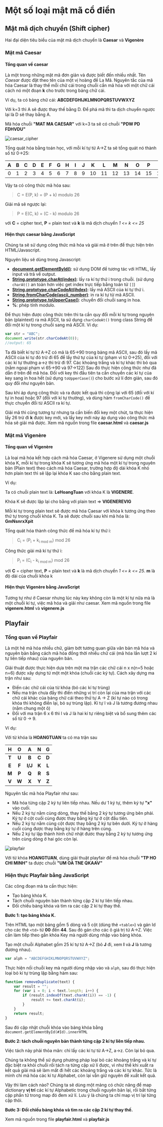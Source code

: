 # Một số loại mật mã cổ điển
## Mật mã dịch chuyển (Shift cipher)
Hai đại diện tiêu biểu của mật mã dịch chuyển là **Caesar** và **Vigenère**
### Mật mã Caesar
#### Tổng quan về caesar
Là một trong những mật mã đơn giản và được biết đến nhiều nhất. Tên *Caesar* được đặt theo tên của một vị hoàng đế La Mã. Nguyên tắc của mã hóa Caesar là thay thế mỗi chữ cái trong chuỗi cần mã hóa với một chữ cái cách nó một đoạn **k** cho trước trong bảng chữ cái.

Ví dụ, ta có bảng chữ cái: **ABCDEFGHIJKLMNOPQRSTUVWXYZ**

Với k=3 thì A sẽ được thay thế bằng D. Để phá mã thì ta dịch chuyển ngược lại là D sẽ thay bằng A.

Mã hóa chuỗi **"MAT MA CAESAR"** với k=3 ta sẽ có chuỗi **"PDW PD FDHVDU"**

![caesar_cipher](https://github.com/arituan/classical-cipher/raw/master/caesar_circle.gif)

Tổng quát hóa bằng toán học, với mỗi kí tự từ A->Z ta sẽ tổng quát nó thành số từ 0->25:

| A  | B  | C  | D  | E  | F  | G  | H  | I  | J  | K  | L  | M  | N  | O  | P  | Q  | R  | S  | T  | U  | V  | W  | X  | Y  | Z  |
|:--:|:--:|:--:|:--:|:--:|:--:|:--:|:--:|:--:|:--:|:--:|:--:|:--:|:--:|:--:|:--:|:--:|:--:|:--:|:--:|:--:|:--:|:--:|:--:|:--:|:--:|
| 0  | 1  | 2  | 3  | 4  | 5  | 6  | 7  | 8  | 9  | 10 | 11 | 12 | 13 | 14 | 15 | 16 | 17 | 18 | 19 | 20 | 21 | 22 | 23 | 24 | 25 |


Vậy ta có công thức mã hóa sau:

> C = E(P, k) = (P + k) modulo 26

Giải mã sẽ ngược lại:

> P = E(C, k) = (C - k) modulo 26

với **C** = cipher text, **P** = plain text và **k** là mã dịch chuyển *1 <= k <= 25*
#### Hiện thực caesar bằng JavaScript
Chúng ta sẽ sử dụng công thức mã hóa và giải mã ở trên để thực hiện trên HTML/Javascript.

Nguyên liệu sẽ dùng trong Javascript:
- **[document.getElementById()](https://www.w3schools.com/jsref/met_document_getelementbyid.asp)**: sử dụng DOM để tương tác với HTML, lấy input và trả về output.
- **[String.prototype.charAt(index)](https://www.w3schools.com/jsref/jsref_charat.asp)**: lấy ra kí tự thứ i trong chuỗi. (sử dụng ``charAt()`` an toàn hơn việc get index trực tiếp bằng toán tử ``[]``)
- **[String.prototype.charCodeAt(ihdex)](https://www.w3schools.com/jsref/jsref_charCodeAt.asp)**: lấy mã ASCII của kí tự thứ i.
- **[String.fromCharCode(ascii_number)](https://www.w3schools.com/jsref/jsref_fromCharCode.asp)**: in ra kí tự từ mã ASCII.
- **[String.prototype.toUpperCase()](https://www.w3schools.com/jsref/jsref_touppercase.asp)**: chuyển đổi chuỗi sang in hoa.
- **%**: phép tính modulo.

Để thực hiện được công thức trên thì ta cần quy đổi mỗi kí tự trong nguyên bản (plaintext) ra mã ASCII, ta sử dụng    ``charCodeAt()`` trong class String để đổi một kí tự trong chuỗi sang mã ASCII. Ví dụ:

````Javascript
var str = "ABC";
document.write(str.charCodeAt(0));
//output: 65
````

Ta đã biết kí tự từ A->Z có mã là 65->90 trong bảng mã ASCII, sau đó lấy mã ASCII của kí tự đó trừ đi 65 để lấy thứ tự của kí tự (phạm vi từ 0->25), đối với các kí tự thường a->z thì trừ đi 97. Các khoảng trắng và kí tự khác thì bỏ qua (nằm ngoại phạm vi 65->90 và 97->122) Sau đó thực hiện công thức như đã dẫn ở trên để mã hóa. Đối với key thì đầu tiên ta cần chuyển các kí tự của key sang in hoa hết (sử dụng ``toUpperCase()``) cho bước xử lí đơn giản, sau đó quy đổi như nguyên bản.

Sau khi áp dụng công thức và ra được kết quả thì cộng lại với 65 (đối với kí tự in hoa) hoặc 97 (đối với kí tự thường), và dùng hàm ``fromCharCode()`` để thực chuyển đổi từ ASCII ra kí tự.

Giải mã thì cũng tương tự nhưng ta cần biến đổi key một chút, ta thực hiện lấy 26 trừ đi **k** được key mới, và lấy key mới này áp dụng vào công thức mã hóa sẽ giải mã được.
Xem mã nguồn trong file **caesar.html** và **caesar.js**

### Mật mã Vigenère
#### Tổng quan về Vigenère
Là loại mã hóa kết hợp cách mã hóa Caesar, ở Vigenere sử dụng một chuỗi khóa K, mỗi kí tự trong khóa K sẽ tương ứng mã hóa một kí tự trong nguyên bản (Plain text) theo cách mã hóa Caesar, trường hợp độ dài khóa K nhỏ hơn plain text thì sẽ lặp lại khóa K sao cho bằng plain text.

Ví dụ:

Ta có chuỗi plain text là: **LeHoangTuan** với khóa K là **VIGENERE**.

Khóa K sẽ được lặp lại cho bằng với plain text => **VIGENEREVIG**

Mỗi kí tự trong plain text sẽ được mã hóa Caesar với khóa k tương ứng theo thứ tự trong chuỗi khóa K. Ta sẽ được chuỗi sau khi mã hóa là: **GmNsnrxXpit**

Tổng quát hóa thành công thức để mã hóa kí tự thứ i:

> C<sub>i</sub> = (P<sub>i</sub> + k<sub>i mod m</sub>) mod 26

Công thức giải mã kí tự thứ i:

> P<sub>i</sub> = (C<sub>i</sub> - k<sub>i mod m</sub>) mod 26

với **C** = cipher text, **P** = plain text và **k** là mã dịch chuyển *1 <= k <= 25*. **m** là độ dài của chuỗi khóa k
#### Hiện thực Vigenère bằng JavaScript
Tương tự như ở Caesar nhưng lúc này key không còn là một kí tự nữa mà là một chuỗi kí tự, việc mã hóa và giải như caesar.
Xem mã nguồn trong file **vigenere.html** và **vigenere.js**
## Playfair
### Tổng quan về Playfair
Là một hệ mã hóa nhiều chữ, giảm bớt tương quan giữa văn bản mã hóa và nguyên bản bằng cách mã hóa đồng thời nhiều chữ cái (mã hóa lần lượt 2 kí tự liên tiếp nhau) của nguyên bản.

Giải thuật được thực hiện dựa trên một ma trận các chữ cái n x n(n=5 hoặc n=6) được xây dựng từ một một khóa (chuỗi các ký tự). Cách xây dựng ma trận như sau:
- Điền các chữ cái của từ khóa (bỏ các kí tự trùng)
- Nếu ma trận chưa đầy thì điền những vị trí còn lại của ma trận với các chữ cái khác của bảng chữ cái theo thứ tự A -> Z (kí tự nào có trong khóa thì không điền lại, bỏ sự trùng lặp). Kí tự I và J là tương đương nhau (nằm chung một ô)
- Đối với ma trận 6 x 6 thì I và J là hai kí tự riêng biệt và bổ sung thêm các số từ 0 -> 9.

Ví dụ: 

Với từ khóa là **HOANGTUAN** ta có ma trận sau

|   H   |	  O   |	  A   |	  N   |	  G   |
|:-----:|:-----:|:-----:|:-----:|:-----:|
| **T** |	**U** |	**B** |	**C** |	**D** |
| **E** |	**F** |	**I/J** |	**K** |	**L** |
| **M** |	**P** |	**Q** |	**R** |	**S** |
| **V** |	**W** |	**X** |	**Y** |	**Z** |

Nguyên tắc mã hóa Playfair như sau:
- Mã hóa từng cặp 2 ký tự liên tiếp nhau. Nếu dư 1 ký tự, thêm ký tự **"x"** vào cuối.
- Nếu 2 ký tự nằm cùng dòng, thay thế bằng 2 ký tự tương ứng bên phải. Ký tự ở cột cuối
cùng được thay bằng ký tự ở cột đầu tiên.
- Nếu 2 ký tự nằm cùng cột được thay bằng 2 ký tự bên dưới. Ký tự ở hàng cuối cùng
được thay bằng ký tự ở hàng trên cùng.
- Nếu 2 ký tự lập thành hình chữ nhật đươc thay bằng 2 ký tự tương ứng trên cùng dòng
ở hai góc còn lại.

![playfair](https://github.com/arituan/classical-cipher/raw/master/playfair.PNG)

Với từ khóa **HOANGTUAN**, dùng giải thuật playfair để mã hóa chuỗi **"TP HO CHI MINH"** ta được chuỗi **"UM OA TNE QKAAV"**
### Hiện thực Playfair bằng JavaScript
Các công đoạn mà ta cần thực hiện:
- Tạo bảng khóa K.
- Tách chuỗi nguyên bản thành từng cặp 2 kí tự liên tiếp nhau.
- Đối chiếu bảng khóa và tìm ra các cặp 2 kí tự thay thế.

**Bước 1: tạo bảng khóa K.** 

Trên HTML tạo một bảng gồm 5 dòng và 5 cột (dùng thẻ ``<table>``) và gán Id cho các thẻ ``<td>`` từ **00** đến **44**. Sau đó gán cho các ô giá trị từ A->Z. Việc cần làm tiếp theo gắn khóa Key mà người dùng nhập vào bảng khóa.

Tạo một chuỗi Alphabet gồm 25 kí tự từ A->Z (bỏ **J** đi, xem **I** và **J** là tương đương nhau).

````Javascript
var alph = "ABCDEFGHIKLMNOPQRSTUVWXYZ";
````

Thực hiện nối chuỗi key mà người dùng nhập vào và ``alph``, sau đó thực hiện loại bỏ kí tự trùng lặp bằng hàm sau:

````Javascript
function removeDuplicate(text) {
    var result = "";
    for (var i = 0; i < text.length; i++) {
        if (result.indexOf(text.charAt(i)) == -1) {
            result += text.charAt(i);
        }
    }
    return result;
}
````

Sau đó cập nhật chuỗi khóa vào bảng khóa bằng ``document.getElementById(#Id).innerHTML``

**Bước 2: tách chuỗi nguyên bản thành từng cặp 2 kí tự liên tiếp nhau.**

Việc tách này phải thỏa mãn: chỉ lấy các kí tự từ A->Z, a->z. Còn lại bỏ qua.

Chúng ta không thể sử dụng phương pháp loại bỏ các khoảng trắng và kí tự đặc biệt ra khỏi chuỗi rồi tách ra từng cặp xử lí được, vì như thế khi xuất ra kết quả giải mã sẽ làm mất đi hết các khoảng trắng và các kí tự khác. Tức là mình chỉ mã hóa các kí tự Alphabet, còn lại vẫn giữ nguyên để xuất kết quả.

Vậy thì làm cách nào? Chúng ta sẽ dùng một mảng có chức năng để map dictionary **vị trí** các kí tự Alphabetic trong chuỗi nguyên bản lại, rồi bắt từng cặp phần tử trong map đó đem xử lí. Lưu ý là chúng ta chỉ map vị trí lại từng cặp thôi.

**Bước 3: Đối chiếu bảng khóa và tìm ra các cặp 2 kí tự thay thế.**


Xem mã nguồn trong file **playfair.html** và **playfair.js**
